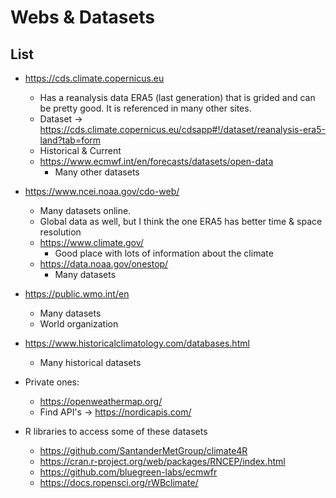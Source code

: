 # Webs & Datasets

## List

* <https://cds.climate.copernicus.eu>
  * Has a reanalysis data ERA5 (last generation) that is grided and can be pretty good. It is referenced in many other sites.
  * Dataset -> <https://cds.climate.copernicus.eu/cdsapp#!/dataset/reanalysis-era5-land?tab=form> 
  * Historical & Current
  * <https://www.ecmwf.int/en/forecasts/datasets/open-data> 
    * Many other datasets
* <https://www.ncei.noaa.gov/cdo-web/>
  * Many datasets online.
  * Global data as well, but I think the one ERA5 has better time & space resolution  
  * <https://www.climate.gov/>
    * Good place with lots of information about the climate
  * <https://data.noaa.gov/onestop/>
    * Many datasets 
* https://public.wmo.int/en
  * Many datasets
  * World organization
* <https://www.historicalclimatology.com/databases.html>
  * Many historical datasets 
* Private ones:
  * <https://openweathermap.org/>
  * Find API's -> <https://nordicapis.com/>

* R libraries to access some of these datasets
  * <https://github.com/SantanderMetGroup/climate4R>
  * <https://cran.r-project.org/web/packages/RNCEP/index.html>
  * <https://github.com/bluegreen-labs/ecmwfr>
  * <https://docs.ropensci.org/rWBclimate/>